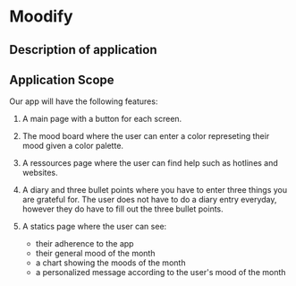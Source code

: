 # Moodify

## Description of application 

## Application Scope 
Our app will have the following features:  
1. A main page with a button for each screen.

2. The mood board where the user can enter a color represeting their mood given a color palette. 

3. A ressources page where the user can find help such as hotlines and websites.

4. A diary and three bullet points where you have to enter three things you are grateful for. The user does not have to do a diary entry everyday, however they do have to fill out the three bullet points. 

5. A statics page where the user can see:
    - their adherence to the app
    - their general mood of the month
    - a chart showing the moods of the month
    - a personalized message according to the user's mood of the month